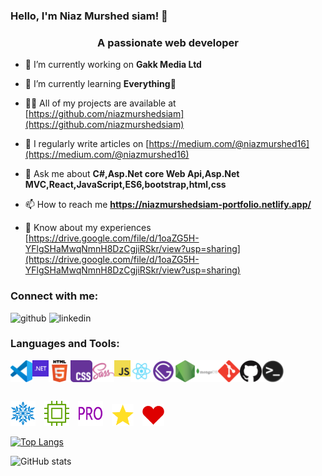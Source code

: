 ### Hello, I'm Niaz Murshed siam! 👋
<h3 align="center">A passionate web developer</h3>

- 🔭 I’m currently working on **Gakk Media Ltd**

- 🌱 I’m currently learning **Everything🤣**

- 👨‍💻 All of my projects are available at [https://github.com/niazmurshedsiam](https://github.com/niazmurshedsiam)

- 📝 I regularly write articles on [https://medium.com/@niazmurshed16](https://medium.com/@niazmurshed16)

- 💬 Ask me about **C#,Asp.Net core Web Api,Asp.Net MVC,React,JavaScript,ES6,bootstrap,html,css**

- 📫 How to reach me **https://niazmurshedsiam-portfolio.netlify.app/**

- 📄 Know about my experiences [https://drive.google.com/file/d/1oaZG5H-YFlgSHaMwqNmnH8DzCgjiRSkr/view?usp=sharing](https://drive.google.com/file/d/1oaZG5H-YFlgSHaMwqNmnH8DzCgjiRSkr/view?usp=sharing)



<h3 align="left">Connect with me:</h3>
<p align="left">
<img src='https://cdn.jsdelivr.net/npm/simple-icons@3.0.1/icons/github.svg' alt='github' height='40'>  <img src='https://cdn.jsdelivr.net/npm/simple-icons@3.0.1/icons/linkedin.svg' alt='linkedin' height='40'>
</p>

<h3 align="left">Languages and Tools:</h3>
<img align="left" alt="Visual Studio Code" width="35px" src="https://raw.githubusercontent.com/github/explore/80688e429a7d4ef2fca1e82350fe8e3517d3494d/topics/visual-studio-code/visual-studio-code.png" />
<img align="left" alt="dotnet" width="26px" src="https://raw.githubusercontent.com/github/explore/80688e429a7d4ef2fca1e82350fe8e3517d3494d/topics/dotnet/dotnet.png" />
<img align="left" alt="HTML5" width="35px" src="https://raw.githubusercontent.com/github/explore/80688e429a7d4ef2fca1e82350fe8e3517d3494d/topics/html/html.png" />
<img align="left" alt="CSS3" width="35px" src="https://raw.githubusercontent.com/github/explore/80688e429a7d4ef2fca1e82350fe8e3517d3494d/topics/css/css.png" />
<img align="left" alt="Sass" width="35px" src="https://raw.githubusercontent.com/github/explore/80688e429a7d4ef2fca1e82350fe8e3517d3494d/topics/sass/sass.png" />
<img align="left" alt="JavaScript" width="26px" src="https://raw.githubusercontent.com/github/explore/80688e429a7d4ef2fca1e82350fe8e3517d3494d/topics/javascript/javascript.png" />
<img align="left" alt="React" width="35px" src="https://raw.githubusercontent.com/github/explore/80688e429a7d4ef2fca1e82350fe8e3517d3494d/topics/react/react.png" />
<img align="left" alt="Gatsby" width="35px" src="https://raw.githubusercontent.com/github/explore/e94815998e4e0713912fed477a1f346ec04c3da2/topics/gatsby/gatsby.png" />
<img align="left" alt="Node.js" width="35px" src="https://raw.githubusercontent.com/github/explore/80688e429a7d4ef2fca1e82350fe8e3517d3494d/topics/nodejs/nodejs.png" />
<img align="left" alt="MongoDB" width="35px" src="https://raw.githubusercontent.com/github/explore/80688e429a7d4ef2fca1e82350fe8e3517d3494d/topics/mongodb/mongodb.png" />
<img align="left" alt="Git" width="35px" src="https://raw.githubusercontent.com/github/explore/80688e429a7d4ef2fca1e82350fe8e3517d3494d/topics/git/git.png" />
<img align="left" alt="GitHub" width="35px" src="https://raw.githubusercontent.com/github/explore/78df643247d429f6cc873026c0622819ad797942/topics/github/github.png" />
<img align="left" alt="Terminal" width="35px" src="https://raw.githubusercontent.com/github/explore/80688e429a7d4ef2fca1e82350fe8e3517d3494d/topics/terminal/terminal.png" />
<br />
<br /><br />

<a href='https://archiveprogram.github.com/'><img src='https://raw.githubusercontent.com/acervenky/animated-github-badges/master/assets/acbadge.gif' width='40' height='40'></a> <a href='https://docs.github.com/en/developers'><img src='https://raw.githubusercontent.com/acervenky/animated-github-badges/master/assets/devbadge.gif' width='40' height='40'></a> <a href='https://github.com/pricing'><img src='https://raw.githubusercontent.com/acervenky/animated-github-badges/master/assets/pro.gif' width='40' height='40'></a> <a href='https://stars.github.com/'><img src='https://raw.githubusercontent.com/acervenky/animated-github-badges/master/assets/starbadge.gif' width='35' height='35'></a> <a href='https://docs.github.com/en/github/supporting-the-open-source-community-with-github-sponsors'><img src='https://raw.githubusercontent.com/acervenky/animated-github-badges/master/assets/sponsorbadge.gif' width='35' height='35'></a> 

[![Top Langs](https://github-readme-stats.vercel.app/api/top-langs/?username=niazmurshedsiam)](https://github.com/anuraghazra/github-readme-stats)

![GitHub stats](https://github-readme-stats.vercel.app/api?username=niazmurshedsiam&show_icons=true&count_private=true) 


[github]: https://github.com/niazmurshedsiam
[linkedin]: https://www.linkedin.com/in/niaz-murshed-41527a141/
[gmail]:  https://mail.google.com/mail/u/0/?tab=rm&ogbl#inbox




